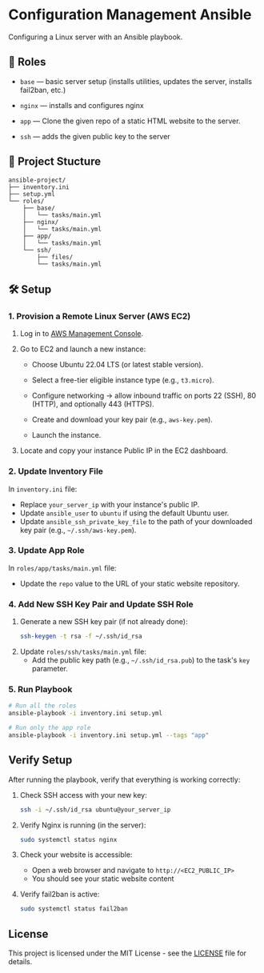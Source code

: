 # Configuration Management Ansible
Configuring a Linux server with an Ansible playbook.

## 🔧 Roles
- `base` — basic server setup (installs utilities, updates the server, installs fail2ban, etc.)

- `nginx` — installs and configures nginx

- `app` — Clone the given repo of a static HTML website to the server.

- `ssh` — adds the given public key to the server

## 📂 Project Stucture
```
ansible-project/
├── inventory.ini
├── setup.yml
└── roles/
    ├── base/
    │   └── tasks/main.yml
    ├── nginx/
    │   └── tasks/main.yml
    ├── app/
    │   └── tasks/main.yml
    └── ssh/
        ├── files/
        └── tasks/main.yml
```

## 🛠 Setup
### 1. Provision a Remote Linux Server (AWS EC2)

1. Log in to [AWS Management Console](https://aws.amazon.com/console/).

2. Go to EC2 and launch a new instance:

    - Choose Ubuntu 22.04 LTS (or latest stable version).

    - Select a free-tier eligible instance type (e.g., `t3.micro`).

    - Configure networking → allow inbound traffic on ports 22 (SSH), 80 (HTTP), and optionally 443 (HTTPS).

    - Create and download your key pair (e.g., `aws-key.pem`).

    - Launch the instance.

3. Locate and copy your instance Public IP in the EC2 dashboard.
### 2. Update Inventory File
In `inventory.ini` file: 
- Replace `your_server_ip` with your instance's public IP.
- Update `ansible_user` to `ubuntu` if using the default Ubuntu user.
- Update `ansible_ssh_private_key_file` to the path of your downloaded key pair (e.g., `~/.ssh/aws-key.pem`).

### 3. Update App Role
In `roles/app/tasks/main.yml` file:
- Update the `repo` value to the URL of your static website repository.

### 4. Add New SSH Key Pair and Update SSH Role
 1. Generate a new SSH key pair (if not already done):
    ```bash
    ssh-keygen -t rsa -f ~/.ssh/id_rsa
    ```
 2. Update `roles/ssh/tasks/main.yml` file:
    - Add the public key path (e.g., `~/.ssh/id_rsa.pub`) to the task's `key` parameter.

### 5. Run Playbook

```bash
# Run all the roles
ansible-playbook -i inventory.ini setup.yml

# Run only the app role
ansible-playbook -i inventory.ini setup.yml --tags "app"

```
## Verify Setup

After running the playbook, verify that everything is working correctly:

1. Check SSH access with your new key:
   ```bash
   ssh -i ~/.ssh/id_rsa ubuntu@your_server_ip
   ```

2. Verify Nginx is running (in the server):
   ```bash
   sudo systemctl status nginx
   ```

3. Check your website is accessible:
   - Open a web browser and navigate to `http://<EC2_PUBLIC_IP>`
   - You should see your static website content

4. Verify fail2ban is active:
   ```bash
   sudo systemctl status fail2ban
   ```

## License

This project is licensed under the MIT License - see the [LICENSE](https://github.com/MGhaith/Configuration-Management-Ansible/blob/main/LICENSE) file for details.
